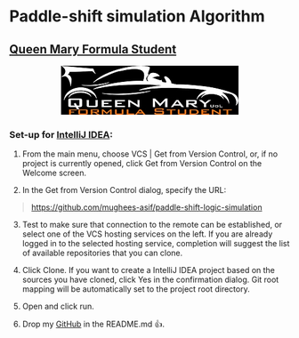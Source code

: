 # Paddle-shift simulation Algorithm

## [Queen Mary Formula Student](https://www.qmformulastudent.co.uk/)

<p align="center">
  <img src="/logo/QMFSLogo.jpg">
</p>

### Set-up for [IntelliJ IDEA](https://www.jetbrains.com/idea/download/#section=windows):

1. From the main menu, choose VCS | Get from Version Control, or, if no project is currently opened, click Get from Version Control on the Welcome screen.

2. In the Get from Version Control dialog, specify the URL: 
> <span>https://github.com/mughees-asif/paddle-shift-logic-simulation</span>

3. Test to make sure that connection to the remote can be established, or select one of the VCS hosting services on the left. If you are already logged in to the selected hosting service, completion will suggest the list of available repositories that you can clone.

4. Click Clone. If you want to create a IntelliJ IDEA project based on the sources you have cloned, click Yes in the confirmation dialog. Git root mapping will be automatically set to the project root directory.

5. Open and click run.

6. Drop my [GitHub](https://github.com/mughees-asif) in the README.md :+1:.




